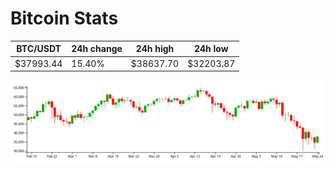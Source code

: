# Bitcoin Stats

BTC/USDT|24h change|24h high|24h low|
|---|---|---|---|
|$37993.44|15.40%|$38637.70|$32203.87|

<img src="./chart.svg">
